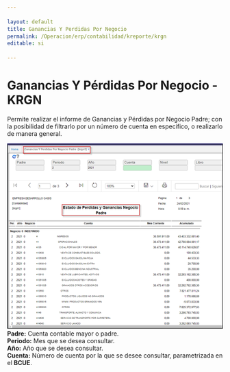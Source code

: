 ```yaml
---

layout: default
title: Ganancias Y Perdidas Por Negocio
permalink: /Operacion/erp/contabilidad/kreporte/krgn
editable: si

---
```


# Ganancias Y Pérdidas Por Negocio - KRGN

Permite realizar el informe de Ganancias y Pérdidas por Negocio Padre; con la posibilidad de filtrarlo por un número de cuenta en específico, o realizarlo de manera general.  


![](krgn1_01.png)
**Padre:** Cuenta contable mayor o padre.  
**Periodo:** Mes que se desea consultar.  
**Año:** Año que se desea consultar.  
**Cuenta:** Número de cuenta por la que se desee consultar, parametrizada en el **BCUE**.   










